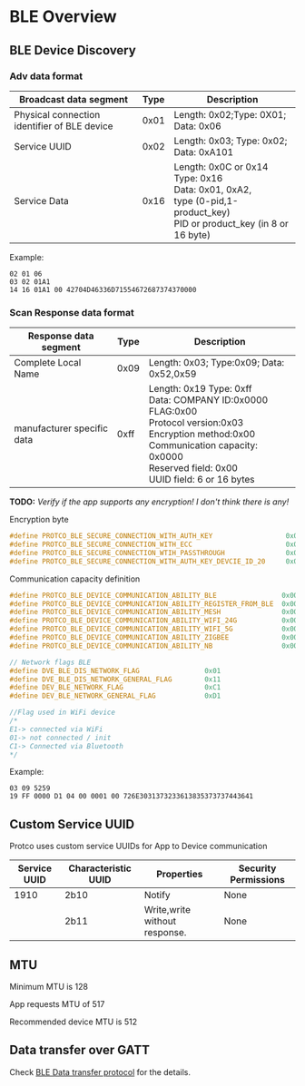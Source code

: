 
# BLE Overview  

## BLE Device Discovery  

### Adv data format

Broadcast data segment | Type | Description
---- | ---- | ----
 Physical connection identifier of BLE device | 0x01 | Length: 0x02;Type: 0X01; Data: 0x06
 Service UUID | 0x02 | Length: 0x03; Type: 0x02; Data: 0xA101
 Service Data | 0x16 | Length: 0x0C or 0x14<br/> Type: 0x16<br/> Data: 0x01, 0xA2,<br/> type (0-pid,1-product_key) <br/>PID or product_key (in 8 or 16 byte)

Example:  

```TEXT
02 01 06 
03 02 01A1
14 16 01A1 00 42704D46336D71554672687374370000
```

### Scan Response data format

Response data segment | Type | Description
--- | --- | ---
 Complete Local Name | 0x09 | Length: 0x03; Type:0x09; Data: 0x52,0x59
 manufacturer specific data | 0xff | Length: 0x19 Type: 0xff<br/>Data: COMPANY ID:0x0000<br/> FLAG:0x00<br/> Protocol version:0x03<br/> Encryption method:0x00<br/> Communication capacity: 0x0000<br/> Reserved field: 0x00<br/> UUID field: 6 or 16 bytes

**TODO:** _Verify if the app supports any encryption! I don't think there is any!_

Encryption byte  

```C
#define PROTCO_BLE_SECURE_CONNECTION_WITH_AUTH_KEY                  0x00
#define PROTCO_BLE_SECURE_CONNECTION_WITH_ECC                       0x01
#define PROTCO_BLE_SECURE_CONNECTION_WTIH_PASSTHROUGH               0x02
#define PROTCO_BLE_SECURE_CONNECTION_WITH_AUTH_KEY_DEVCIE_ID_20     0x03
```

Communication capacity definition  

```C
#define PROTCO_BLE_DEVICE_COMMUNICATION_ABILITY_BLE                0x0000
#define PROTCO_BLE_DEVICE_COMMUNICATION_ABILITY_REGISTER_FROM_BLE  0x0001
#define PROTCO_BLE_DEVICE_COMMUNICATION_ABILITY_MESH               0x0002
#define PROTCO_BLE_DEVICE_COMMUNICATION_ABILITY_WIFI_24G           0x0004
#define PROTCO_BLE_DEVICE_COMMUNICATION_ABILITY_WIFI_5G            0x0008
#define PROTCO_BLE_DEVICE_COMMUNICATION_ABILITY_ZIGBEE             0x0010
#define PROTCO_BLE_DEVICE_COMMUNICATION_ABILITY_NB                 0x0020
```

```C
// Network flags BLE
#define DVE_BLE_DIS_NETWORK_FLAG                0x01
#define DVE_BLE_DIS_NETWORK_GENERAL_FLAG        0x11
#define DEV_BLE_NETWORK_FLAG                    0xC1
#define DEV_BLE_NETWORK_GENERAL_FLAG            0xD1

//Flag used in WiFi device
/*
E1-> connected via WiFi
01-> not connected / init
C1-> Connected via Bluetooth
*/
```

Example:  

```TEXT
03 09 5259
19 FF 0000 D1 04 00 0001 00 726E3031373233613835373737443641
```

## Custom Service UUID  

Protco uses custom service UUIDs for App to Device communication  

Service UUID | Characteristic UUID | Properties | Security Permissions
---- | ---- | ---- | ----
 1910 | 2b10 | Notify | None
 &nbsp; | 2b11 | Write,write without response. | None

## MTU  

Minimum MTU is 128  

App requests MTU of 517  

Recommended device MTU is 512  

## Data transfer over GATT  

Check [BLE Data transfer protocol](ble_data_transfer_protocol.md) for the details.  
